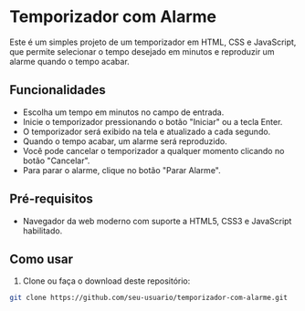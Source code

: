# Temporizador com Alarme

Este é um simples projeto de um temporizador em HTML, CSS e JavaScript, que permite selecionar o tempo desejado em minutos e reproduzir um alarme quando o tempo acabar.

## Funcionalidades

- Escolha um tempo em minutos no campo de entrada.
- Inicie o temporizador pressionando o botão "Iniciar" ou a tecla Enter.
- O temporizador será exibido na tela e atualizado a cada segundo.
- Quando o tempo acabar, um alarme será reproduzido.
- Você pode cancelar o temporizador a qualquer momento clicando no botão "Cancelar".
- Para parar o alarme, clique no botão "Parar Alarme".

## Pré-requisitos

- Navegador da web moderno com suporte a HTML5, CSS3 e JavaScript habilitado.

## Como usar

1. Clone ou faça o download deste repositório:

```sh
git clone https://github.com/seu-usuario/temporizador-com-alarme.git

